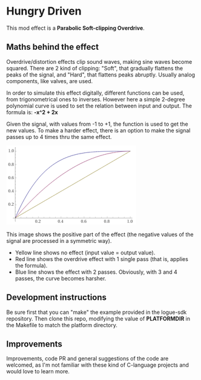 # Hungry Driven

This mod effect is a __Parabolic Soft-clipping Overdrive__.

## Maths behind the effect

Overdrive/distortion effects clip sound waves, making sine waves become squared.
There are 2 kind of clipping: "Soft", that gradually flattens the peaks of the
signal, and "Hard", that flattens peaks abruptly. Usually analog components, like
valves, are used.

In order to simulate this effect digitally, different functions can be used, from
trigonometrical ones to inverses. However here a simple 2-degree polynomial curve
is used to set the relation between input and output. The formula is:
__-x^2 + 2x__

Given the signal, with values from -1 to +1, the function is used to get the new
values. To make a harder effect, there is an option to make the signal passes up to 4
times thru the same effect.

![Curves](curve.png)

This image shows the positive part of the effect (the negative values of the
signal are processed in a symmetric way).
* Yellow line shows no effect (input value = output value).
* Red line shows the overdrive effect with 1 single pass (that is, applies the formula).
* Blue line shows the effect with 2 passes.
Obviously, with 3 and 4 passes, the curve becomes harsher.

## Development instructions

Be sure first that you can "make" the example provided in the logue-sdk repository.
Then clone this repo, modifying the value of __PLATFORMDIR__ in the Makefile to match
the platform directory.

## Improvements

Improvements, code PR and general suggestions of the code are welcomed, as I'm not
familiar with these kind of C-language projects and would love to learn more.
